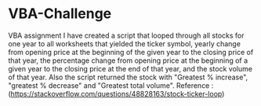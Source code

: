 # VBA-Challenge
VBA assignment
I have created a script that looped through all stocks for one year to all worksheets that yielded the ticker symbol, yearly change from opening price at the beginning of the given year to the closing price of that year, the percentage change from opening price at the beginning of a given year to the closing price at the end of that year, and the stock volume of that year.
Also the script returned the stock with "Greatest % increase", "greatest % decrease" and "Greatest total volume".
Reference :(https://stackoverflow.com/questions/48828163/stock-ticker-loop)
